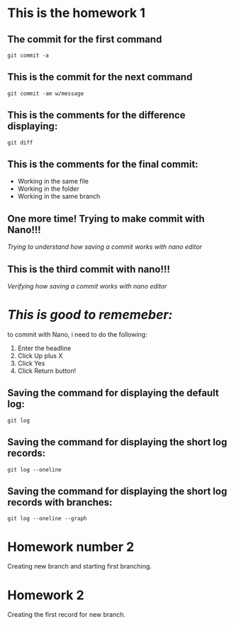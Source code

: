 # This is the homework 1

## The commit for the first command 

    git commit -a

## This is the commit for the next command 

    git commit -am w/message

## This is the comments for the difference displaying:

    git diff

## This is the comments for the final commit:

* Working in the same file
* Working in the folder
* Working in the same branch

## One more time! Trying to make commit with Nano!!!

_Trying to understand how saving a commit works with nano editor_

## This is the third commit with nano!!!

_Verifying how saving a commit works with nano editor_


# _This is good to rememeber:_ 

to commit with Nano, i need to do the following:

1. Enter the headline
2. Click Up plus X
3. Click Yes
4. Click Return button!

## Saving the command for displaying the default log:

    git log

## Saving the command for displaying the short log records: 

    git log --oneline

## Saving the command for displaying the short log records with branches: 

    git log --oneline --graph


# Homework number 2

Creating new branch and starting first branching.
# Homework 2

Creating the first record for new branch.
